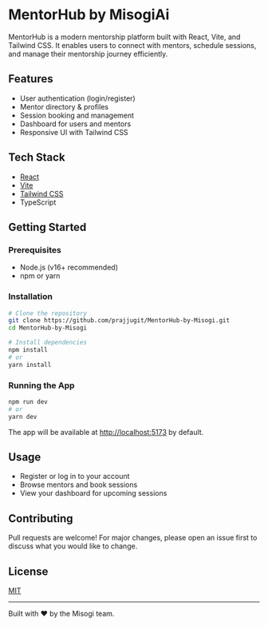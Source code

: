 # MentorHub by MisogiAi

MentorHub is a modern mentorship platform built with React, Vite, and Tailwind CSS. It enables users to connect with mentors, schedule sessions, and manage their mentorship journey efficiently.

## Features
- User authentication (login/register)
- Mentor directory & profiles
- Session booking and management
- Dashboard for users and mentors
- Responsive UI with Tailwind CSS

## Tech Stack
- [React](https://react.dev/)
- [Vite](https://vitejs.dev/)
- [Tailwind CSS](https://tailwindcss.com/)
- TypeScript

## Getting Started

### Prerequisites
- Node.js (v16+ recommended)
- npm or yarn

### Installation
```bash
# Clone the repository
git clone https://github.com/prajjugit/MentorHub-by-Misogi.git
cd MentorHub-by-Misogi

# Install dependencies
npm install
# or
yarn install
```

### Running the App
```bash
npm run dev
# or
yarn dev
```
The app will be available at [http://localhost:5173](http://localhost:5173) by default.

## Usage
- Register or log in to your account
- Browse mentors and book sessions
- View your dashboard for upcoming sessions

## Contributing
Pull requests are welcome! For major changes, please open an issue first to discuss what you would like to change.

## License
[MIT](LICENSE)

---
Built with ❤️ by the Misogi team.
